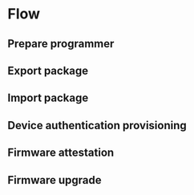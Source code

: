 # Flow

## Prepare programmer

## Export package

## Import package

## Device authentication provisioning

## Firmware attestation

## Firmware upgrade